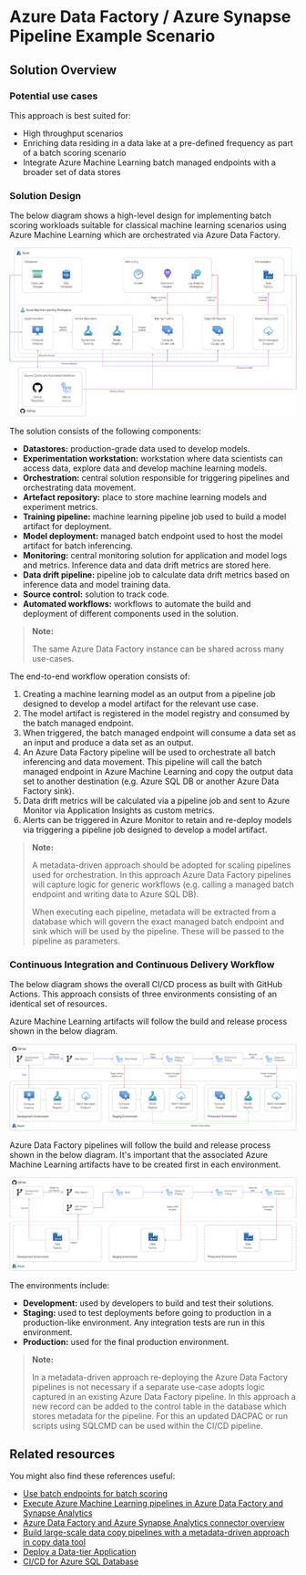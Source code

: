 # Azure Data Factory / Azure Synapse Pipeline Example Scenario

## Solution Overview

### Potential use cases

This approach is best suited for:

- High throughput scenarios
- Enriching data residing in a data lake at a pre-defined frequency as part of a batch scoring scenario
- Integrate Azure Machine Learning batch managed endpoints with a broader set of data stores

### Solution Design

The below diagram shows a high-level design for implementing batch scoring workloads suitable for classical machine learning scenarios using Azure Machine Learning which are orchestrated via Azure Data Factory.

![design](./images/design-adf.png)

The solution consists of the following components:

- **Datastores:** production-grade data used to develop models.
- **Experimentation workstation:** workstation where data scientists can access data, explore data and develop machine learning models.
- **Orchestration:** central solution responsible for triggering pipelines and orchestrating data movement.
- **Artefact repository:** place to store machine learning models and experiment metrics.
- **Training pipeline:** machine learning pipeline job used to build a model artifact for deployment.
- **Model deployment:** managed batch endpoint used to host the model artifact for batch inferencing.
- **Monitoring:** central monitoring solution for application and model logs and metrics. Inference data and data drift metrics are stored here.
- **Data drift pipeline:** pipeline job to calculate data drift metrics based on inference data and model training data.
- **Source control:** solution to track code.
- **Automated workflows:** workflows to automate the build and deployment of different components used in the solution.

> **Note:**
>
> The same Azure Data Factory instance can be shared across many use-cases.

The end-to-end workflow operation consists of:

1. Creating a machine learning model as an output from a pipeline job designed to develop a model artifact for the relevant use case.
2. The model artifact is registered in the model registry and consumed by the batch managed endpoint.
3. When triggered, the batch managed endpoint will consume a data set as an input and produce a data set as an output.
4. An Azure Data Factory pipeline will be used to orchestrate all batch inferencing and data movement. This pipeline will call the batch managed endpoint in Azure Machine Learning and copy the output data set to another destination (e.g. Azure SQL DB or another Azure Data Factory sink).
5. Data drift metrics will be calculated via a pipeline job and sent to Azure Monitor via Application Insights as custom metrics.
6. Alerts can be triggered in Azure Monitor to retain and re-deploy models via triggering a pipeline job designed to develop a model artifact.

> **Note:**
>
> A metadata-driven approach should be adopted for scaling pipelines used for orchestration.
> In this approach Azure Data Factory pipelines will capture logic for generic workflows (e.g. calling a managed batch endpoint and writing data to Azure SQL DB).
>
> When executing each pipeline, metadata will be extracted from a database which will govern the exact managed batch endpoint and sink which will be used by the pipeline.
> These will be passed to the pipeline as parameters.

### Continuous Integration and Continuous Delivery Workflow

The below diagram shows the overall CI/CD process as built with GitHub Actions. This approach consists of three environments consisting of an identical set of resources.

Azure Machine Learning artifacts will follow the build and release process shown in the below diagram.

![design](./images/cicd-batch.png)

Azure Data Factory pipelines will follow the build and release process shown in the below diagram. It's important that the associated Azure Machine Learning artifacts have to be created first in each environment.

![design](./images/cicd-adf.png)

The environments include:

- **Development:** used by developers to build and test their solutions.
- **Staging:** used to test deployments before going to production in a production-like environment. Any integration tests are run in this environment.
- **Production:** used for the final production environment.

> **Note:**
>
> In a metadata-driven approach re-deploying the Azure Data Factory pipelines is not necessary if a separate use-case adopts logic captured in an existing Azure Data Factory pipeline.
> In this approach a new record can be added to the control table in the database which stores metadata for the pipeline.
> For this an updated DACPAC or run scripts using SQLCMD can be used within the CI/CD pipeline.

## Related resources

You might also find these references useful:

- [Use batch endpoints for batch scoring](https://docs.microsoft.com/azure/machine-learning/how-to-use-batch-endpoint)
- [Execute Azure Machine Learning pipelines in Azure Data Factory and Synapse Analytics](https://docs.microsoft.com/azure/data-factory/transform-data-machine-learning-service)
- [Azure Data Factory and Azure Synapse Analytics connector overview](https://docs.microsoft.com/azure/data-factory/connector-overview)
- [Build large-scale data copy pipelines with a metadata-driven approach in copy data tool](https://docs.microsoft.com/azure/data-factory/copy-data-tool-metadata-driven)
- [Deploy a Data-tier Application](https://docs.microsoft.com/sql/relational-databases/data-tier-applications/deploy-a-data-tier-application)
- [CI/CD for Azure SQL Database](https://github.com/Azure-Samples/modern-data-warehouse-dataops/tree/main/single_tech_samples/azuresql)
